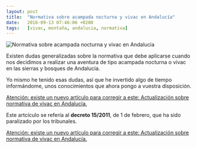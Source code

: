 ```yaml
---
layout: post
title:  "Normativa sobre acampada nocturna y vivac en Andalucía"
date:   2016-09-13 07:46:06 +0200
tags:	[vivac, montaña, andalucia, normativa]
---
```


![Normativa sobre acampada nocturna y vivac en Andalucia][pic2]

Existen dudas generalizadas sobre la normativa que debe aplicarse cuando
nos decidimos a realizar una aventura de tipo acampada nocturna o vivac
en las sierras y bosques de Andalucía.

Yo mismo he tenido esas dudas, así que he invertido algo de tiempo
informándome, unos conocimientos que ahora pongo a vuestra disposición.

<!--more-->

[Atención: existe un nuevo artículo para corregir a este:
Actualización sobre normativa de vivac en Andalucía.][nuevo_post]

Este artcículo se refería al **decreto 15/2011**, de 1 de febrero, que ha sido
paralizado por los tribunales.

[Atención: existe un nuevo artículo para corregir a este:
Actualización sobre normativa de vivac en Andalucía.][nuevo_post]

[pic2]:			{{site.url}}/assets/normativa-night-tent.jpg
[nuevo_post]:		{{site.url}}/2016/10/06/nueva-normativa-vivac.html
